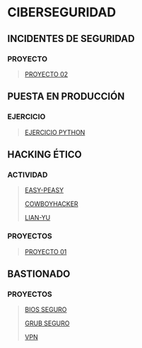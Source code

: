 <!-- https://marcusrojaspacheco.github.io/CIBERSEGUIRDAD_22-23/EJERCICIO_COWBOYHACKER -->

# CIBERSEGURIDAD

## INCIDENTES DE SEGURIDAD
### PROYECTO

> [PROYECTO 02](./INCIDENTES%20DE%20SEGURIDAD/PROYECTOS/PRESENTACION/1.a.0.3_G2.html)

##  PUESTA EN PRODUCCIÓN
### EJERCICIO

> [EJERCICIO PYTHON](./EJERCICIOS_PYTHON.html)

## HACKING ÉTICO
### ACTIVIDAD

> [EASY-PEASY](./EJERCICIO_EASY-PEASY)
> 
> [COWBOYHACKER](./EJERCICIO_COWBOYHACKER)
> 
> [LIAN-YU](./EJERCICIO_LIAN-YU)

### PROYECTOS

> [PROYECTO 01](./HACKING_ETICO/P.01_G2_HE.html)

## BASTIONADO
### PROYECTOS

> [BIOS SEGURO](./BASTIONADO/PROYECTOS/VISUAL/proyectos-BIOS/)
>
> [GRUB SEGURO](./BASTIONADO/PROYECTOS/VISUAL/proyectos-GRUB/)
>
> [VPN](./BASTIONADO/PROYECTOS/VISUAL/VPN%20WIREGUARD/)

[def]: https://img.shields.io/badge/GitHub-View_on_GitHub-blue?logo=GitHub
